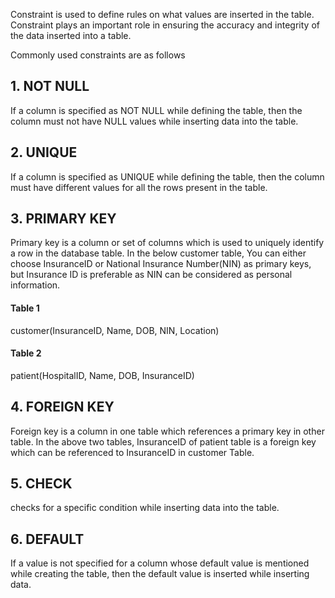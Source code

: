 Constraint is used to define rules on what values are inserted in the table. Constraint plays an important role in ensuring the accuracy and integrity of the data inserted into a table.

Commonly used constraints are as follows
## 1. NOT NULL
If a column is specified as NOT NULL while defining the table, then the column must not have NULL values while inserting data into the table.
## 2. UNIQUE
 If a column is specified as UNIQUE while defining the table, then the column must have different values for all the rows present in the table.
## 3. PRIMARY KEY
Primary key is a column or set of columns which is used to uniquely identify a row in the database table. In the below customer table, You can either choose InsuranceID or National Insurance Number(NIN) as primary keys, but Insurance ID is preferable as NIN can be considered as personal information.
#### Table 1
customer(InsuranceID, Name, DOB, NIN, Location)
#### Table 2
patient(HospitalID, Name, DOB, InsuranceID)

## 4. FOREIGN KEY
 Foreign key is a column in one table which references a primary key in other table. In the above two tables, InsuranceID of patient table is a foreign key which can be referenced to InsuranceID in customer Table.
 
## 5. CHECK
 checks for a specific condition while inserting data into the table. 

## 6. DEFAULT
If a value is not specified for a column whose default value is mentioned while creating the table, then the default value is inserted while inserting data.
